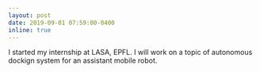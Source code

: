 ```yaml
---
layout: post
date: 2019-09-01 07:59:00-0400
inline: true
---
```


I started my internship at LASA, EPFL. I will work on a topic of autonomous dockign system for an assistant mobile robot.